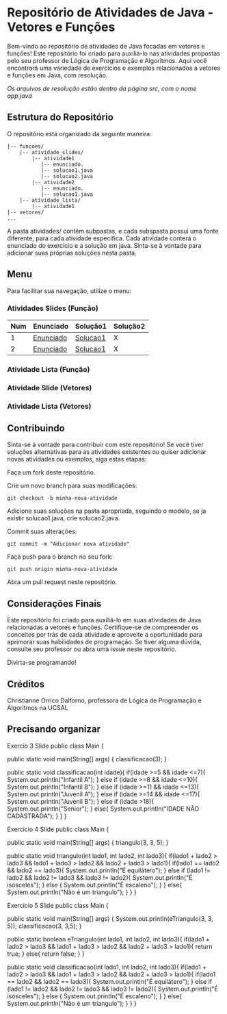 # Repositório de Atividades de Java - Vetores e Funções
Bem-vindo ao repositório de atividades de Java focadas em vetores e funções! Este repositório foi criado para auxiliá-lo nas atividades propostas pelo seu professor de Lógica de Programação e Algoritmos. Aqui você encontrará uma variedade de exercícios e exemplos relacionados a vetores e funções em Java, com resolução. <br>

*Os arquivos de resolução estão dentro da página src, com o nome app.java*

## Estrutura do Repositório
O repositório está organizado da seguinte maneira:

```
|-- funcoes/
    |-- atividade_slides/
        |-- atividade1
           |-- enunciado.
           |-- solucao1.java
           |-- solucao2.java
        |-- atividade2
           |-- enunciado.
           |-- solucao1.java
    |-- atividade_lista/
        |-- atividade1
|-- vetores/
...
```
A pasta atividades/ contém subpastas, e cada subspasta possui uma fonte diferente, para cada atividade específica. Cada atividade conterá o enunciado do exercício e a solução em java. Sinta-se à vontade para adicionar suas próprias soluções nesta pasta.

## Menu
Para facilitar sua navegação, utilize o menu:

### Atividades Slides (Função)
Num | Enunciado | Solução1 | Solução2 
---|---|---|---
1 | [Enunciado](funcoes/atividades_slides/atividade1/enunciado.md) | [Solucao1](funcoes/atividades_slides/atividade1/solucao1/src/App.java) | X
2 | [Enunciado](funcoes/atividades_slides/atividade2/enunciado.md) | [Solucao1](funcoes/atividades_slides/atividade2/solucao1/src/App.java) | X

### Atividade Lista (Função)

### Atividade Slide (Vetores)

### Atividade Lista (Vetores)

## Contribuindo
Sinta-se à vontade para contribuir com este repositório! Se você tiver soluções alternativas para as atividades existentes ou quiser adicionar novas atividades ou exemplos, siga estas etapas:

Faça um fork deste repositório.

Crie um novo branch para suas modificações:
```
git checkout -b minha-nova-atividade
```
Adicione suas soluções na pasta apropriada, seguindo o modelo, se ja existir solucao1.java, crie solucao2.java.

Commit suas alterações:
```
git commit -m "Adicionar nova atividade"  
```
Faça push para o branch no seu fork:
```
git push origin minha-nova-atividade
```
Abra um pull request neste repositório.

## Considerações Finais
Este repositório foi criado para auxiliá-lo em suas atividades de Java relacionadas a vetores e funções. Certifique-se de compreender os conceitos por trás de cada atividade e aproveite a oportunidade para aprimorar suas habilidades de programação. Se tiver alguma dúvida, consulte seu professor ou abra uma issue neste repositório.

Divirta-se programando!

## Créditos
Christianne Orrico Dalforno, professora de Lógica de Programação e Algoritmos na UCSAL

## Precisando organizar
Exercio 3 Slide
public class Main {

  public static void main(String[] args) {
    classificacao(3);
  }

  public static void classificacao(int idade){
      if(idade >=5 && idade <=7){
        System.out.println("Infantil A");
      }
      else if (idade >=8 && idade <=10){
        System.out.println("Infantil B");
      }
      else if (idade >=11 && idade <=13){
        System.out.println("Juvenil A");
      }
      else if (idade >=14 && idade <=17){
        System.out.println("Juvenil B");
      }
      else if (idade >18){
        System.out.println("Senior");
      }
      else{
        System.out.println("IDADE NÃO CADASTRADA");
      }
  }
}

Exercicio 4 Slide
public class Main {

  public static void main(String[] args) {
    triangulo(3, 3, 5);
  }
  
  public static void triangulo(int lado1, int lado2, int lado3){
      if(lado1 + lado2 > lado3 && lado1 + lado3 > lado2 && lado2 + lado3 > lado1){
        if(lado1 == lado2 && lado2 == lado3){
          System.out.println("É equilátero");
        } else if (lado1 != lado2 && lado2 !=  lado3 && lado3 != lado2){
          System.out.println("É isósceles");
        } else {
          System.out.println("É escaleno");
        }
      }
      else{
        System.out.println("Não é um triangulo");
      }
  }
}

Exercicio 5 Slide
public class Main {

  public static void main(String[] args) {
    System.out.println(eTriangulo(3, 3, 5));
    classificacao(3, 3,5);
  }
  
  public static boolean eTriangulo(int lado1, int lado2, int lado3){
      if(lado1 + lado2 > lado3 && lado1 + lado3 > lado2 && lado2 + lado3 > lado1){
        return true;
      }
      else{
        return false;
      }
  }

  public static void classificacao(int lado1, int lado2, int lado3){
      if(lado1 + lado2 > lado3 && lado1 + lado3 > lado2 && lado2 + lado3 > lado1){
        if(lado1 == lado2 && lado2 == lado3){
          System.out.println("É equilátero");
        } else if (lado1 != lado2 && lado2 !=  lado3 && lado3 != lado2){
          System.out.println("É isósceles");
        } else {
          System.out.println("É escaleno");
        }
      }
      else{
        System.out.println("Não é um triangulo");
      }
  }
}

